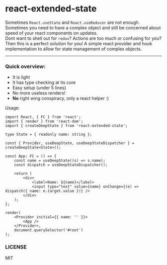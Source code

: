 # react-extended-state

Sometimes `React.useState` and `React.useReducer` are not enough.<br />
Sometimes you need to have a complex object and still be concerned about speed of your react components on updates.<br />
Dont want to shell out for `redux`? Actions are too much or confusing for you?<br />
Then this is a perfect solution for you! A simple react provider and hook implementation to allow for state management of complex objects.<br />

---

### Quick overview:

-   It is light
-   It has type checking at its core
-   Easy setup (under 5 lines)
-   No more useless renders!
-   **No** right wing conspiracy, only a react helper :)

Usage:

```tsx
import React, { FC } from 'react';
import { render } from 'react-dom';
import { createDeepState } from 'react-extended-state';

type State = { readonly name: string };

const { Provider, useDeepState, useDeepStateDispatcher } = createDeepState<State>();

const App: FC = () => {
    const name = useDeepState((s) => s.name);
    const dispatch = useDeepStateDispatcher();

    return (
        <div>
            <label>Name: ${name}</label>
            <input type="text" value={name} onChange={(e) => dispatch({ name: e.target.value })} />
        </div>
    );
};

render(
    <Provider initial={{ name: '' }}>
        <App />
    </Provider>,
    document.querySelector('#root')
);
```

### LICENSE

MIT
